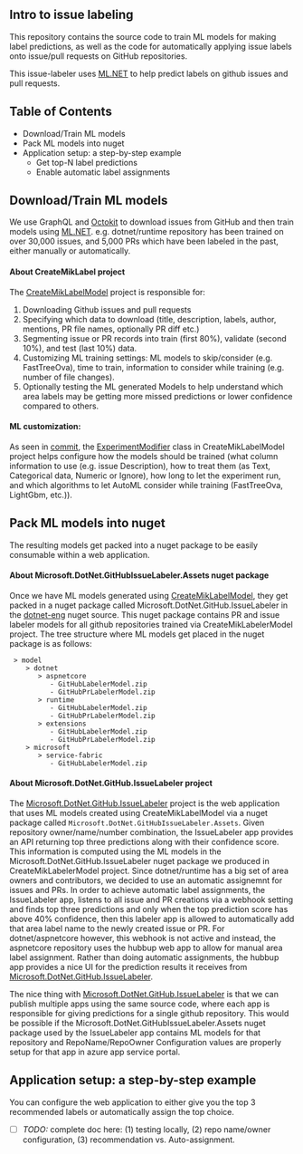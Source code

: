

## Intro to issue labeling

This repository contains the source code to train ML models for making label predictions, as well as the code for automatically applying issue labels onto issue/pull requests on GitHub repositories.

This issue-labeler uses [ML.NET](https://github.com/dotnet/machinelearning) to help predict labels on github issues and pull requests. 

## Table of Contents

- Download/Train ML models
- Pack ML models into nuget
- Application setup: a step-by-step example
  - Get top-N label predictions
  - Enable automatic label assignments

## Download/Train ML models

We use GraphQL and [Octokit](https://www.nuget.org/packages/Octokit/) to download issues from GitHub and then train models using [ML.NET](ML.NET). e.g. dotnet/runtime repository has been trained on over 30,000 issues, and 5,000 PRs which have been labeled in the past, either manually or automatically.

#### About CreateMikLabel project

The [CreateMikLabelModel](https://github.com/dotnet/issue-labeler/tree/master/src/CreateMikLabelModel) project is responsible for:

1. Downloading Github issues and pull requests
2. Specifying which data to download (title, description, labels, author, mentions, PR file names, optionally PR diff etc.)
3. Segmenting issue or PR records into train (first 80%), validate (second 10%), and test (last 10%) data.
4. Customizing ML training settings: ML models to skip/consider (e.g. FastTreeOva), time to train, information to consider while training (e.g. number of file changes).
5. Optionally testing the ML generated Models to help understand which area labels may be getting more missed predictions or lower confidence compared to others.

#### ML customization:

As seen in [commit](https://github.com/dotnet/issue-labeler/commit/77e4dbc45184f34e940c0f3cba57160e30c2c183), the [ExperimentModifier](https://github.com/maryamariyan/issue-labeler-2/blob/213a96cf88d31333295126e7815c4688c2e31b54/src/CreateMikLabelModel/ML/ExperimentModifier.cs) class in CreateMikLabelModel project helps configure how the models should be trained (what column information to use (e.g. issue Description), how to treat them (as Text, Categorical data, Numeric or Ignore), how long to let the experiment run, and which algorithms to let AutoML consider while training (FastTreeOva, LightGbm, etc.)).

## Pack ML models into nuget

The resulting models get packed into a nuget package to be easily consumable within a web application. 

#### About Microsoft.DotNet.GitHubIssueLabeler.Assets nuget package

Once we have ML models generated using [CreateMikLabelModel](https://github.com/dotnet/issue-labeler/tree/master/src/CreateMikLabelModel), they get packed in a nuget package called Microsoft.DotNet.GitHub.IssueLabeler in the [dotnet-eng](https://pkgs.dev.azure.com/dnceng/public/_packaging/dotnet-eng/nuget/v3/index.json) nuget source. This nuget package contains PR and issue labeler models for all github repositories trained via CreateMikLabelerModel project. The tree structure where ML models get placed in the nuget package is as follows:

```
 > model
    > dotnet
       > aspnetcore
          - GitHubLabelerModel.zip
          - GitHubPrLabelerModel.zip
       > runtime
          - GitHubLabelerModel.zip
          - GitHubPrLabelerModel.zip
       > extensions
          - GitHubLabelerModel.zip
          - GitHubPrLabelerModel.zip
    > microsoft
       > service-fabric
          - GitHubLabelerModel.zip
```

#### About Microsoft.DotNet.GitHub.IssueLabeler project

The [Microsoft.DotNet.GitHub.IssueLabeler](https://github.com/dotnet/issue-labeler/tree/master/src/Microsoft.DotNet.GitHub.IssueLabeler) project is the web application that uses ML models created using CreateMikLabelModel via a nuget package called `Microsoft.DotNet.GitHubIssueLabeler.Assets`.
Given repository owner/name/number combination, the IssueLabeler app provides an API returning top three predictions along with their confidence score. This information is computed using the ML models in the Microsoft.DotNet.GitHub.IssueLabeler nuget package we produced in CreateMikLabelerModel project.
Since dotnet/runtime has a big set of area owners and contributors, we decided to use an automatic assignemnt for issues and PRs. In order to achieve automatic label assignments, the IssueLabeler app, listens to all issue and PR creations via a webhook setting and finds top three predictions and only when the top prediction score has above 40% confidence, then this labeler app is allowed to automatically add that area label name to the newly created issue or PR. For dotnet/aspnetcore however, this webhook is not active and instead, the aspnetcore repository uses the hubbup web app to allow for manual area label assignment. Rather than doing automatic assignments, the hubbup app provides a nice UI for the prediction results it receives from [Microsoft.DotNet.GitHub.IssueLabeler](https://github.com/dotnet/issue-labeler/tree/master/src/Microsoft.DotNet.GitHub.IssueLabeler).

The nice thing with [Microsoft.DotNet.GitHub.IssueLabeler](https://github.com/dotnet/issue-labeler/tree/master/src/Microsoft.DotNet.GitHub.IssueLabeler) is that we can publish multiple apps using the same source code, where each app is responsible for giving predictions for a single github repository. This would be possible if the Microsoft.DotNet.GitHubIssueLabeler.Assets nuget package used by the IssueLabeler app contains ML models for that repository and RepoName/RepoOwner Configuration values are properly setup for that app in azure app service portal.

## Application setup: a step-by-step example

You can configure the web application to either give you the top 3 recommended labels or automatically assign the top choice. 

- [ ] *TODO:* complete doc here: (1) testing locally, (2) repo name/owner configuration, (3) recommendation vs. Auto-assignment.
